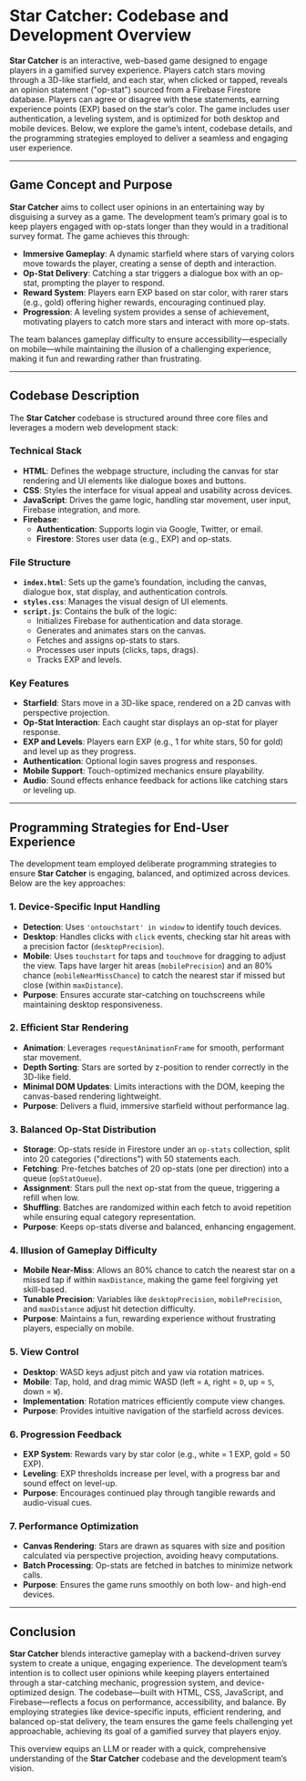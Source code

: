# Star Catcher: Codebase and Development Overview

**Star Catcher** is an interactive, web-based game designed to engage players in a gamified survey experience. Players catch stars moving through a 3D-like starfield, and each star, when clicked or tapped, reveals an opinion statement ("op-stat") sourced from a Firebase Firestore database. Players can agree or disagree with these statements, earning experience points (EXP) based on the star’s color. The game includes user authentication, a leveling system, and is optimized for both desktop and mobile devices. Below, we explore the game’s intent, codebase details, and the programming strategies employed to deliver a seamless and engaging user experience.

---

## Game Concept and Purpose

**Star Catcher** aims to collect user opinions in an entertaining way by disguising a survey as a game. The development team’s primary goal is to keep players engaged with op-stats longer than they would in a traditional survey format. The game achieves this through:

- **Immersive Gameplay**: A dynamic starfield where stars of varying colors move towards the player, creating a sense of depth and interaction.
- **Op-Stat Delivery**: Catching a star triggers a dialogue box with an op-stat, prompting the player to respond.
- **Reward System**: Players earn EXP based on star color, with rarer stars (e.g., gold) offering higher rewards, encouraging continued play.
- **Progression**: A leveling system provides a sense of achievement, motivating players to catch more stars and interact with more op-stats.

The team balances gameplay difficulty to ensure accessibility—especially on mobile—while maintaining the illusion of a challenging experience, making it fun and rewarding rather than frustrating.

---

## Codebase Description

The **Star Catcher** codebase is structured around three core files and leverages a modern web development stack:

### Technical Stack
- **HTML**: Defines the webpage structure, including the canvas for star rendering and UI elements like dialogue boxes and buttons.
- **CSS**: Styles the interface for visual appeal and usability across devices.
- **JavaScript**: Drives the game logic, handling star movement, user input, Firebase integration, and more.
- **Firebase**:
  - **Authentication**: Supports login via Google, Twitter, or email.
  - **Firestore**: Stores user data (e.g., EXP) and op-stats.

### File Structure
- **`index.html`**: Sets up the game’s foundation, including the canvas, dialogue box, stat display, and authentication controls.
- **`styles.css`**: Manages the visual design of UI elements.
- **`script.js`**: Contains the bulk of the logic:
  - Initializes Firebase for authentication and data storage.
  - Generates and animates stars on the canvas.
  - Fetches and assigns op-stats to stars.
  - Processes user inputs (clicks, taps, drags).
  - Tracks EXP and levels.

### Key Features
- **Starfield**: Stars move in a 3D-like space, rendered on a 2D canvas with perspective projection.
- **Op-Stat Interaction**: Each caught star displays an op-stat for player response.
- **EXP and Levels**: Players earn EXP (e.g., 1 for white stars, 50 for gold) and level up as they progress.
- **Authentication**: Optional login saves progress and responses.
- **Mobile Support**: Touch-optimized mechanics ensure playability.
- **Audio**: Sound effects enhance feedback for actions like catching stars or leveling up.

---

## Programming Strategies for End-User Experience

The development team employed deliberate programming strategies to ensure **Star Catcher** is engaging, balanced, and optimized across devices. Below are the key approaches:

### 1. Device-Specific Input Handling
- **Detection**: Uses `'ontouchstart' in window` to identify touch devices.
- **Desktop**: Handles clicks with `click` events, checking star hit areas with a precision factor (`desktopPrecision`).
- **Mobile**: Uses `touchstart` for taps and `touchmove` for dragging to adjust the view. Taps have larger hit areas (`mobilePrecision`) and an 80% chance (`mobileNearMissChance`) to catch the nearest star if missed but close (within `maxDistance`).
- **Purpose**: Ensures accurate star-catching on touchscreens while maintaining desktop responsiveness.

### 2. Efficient Star Rendering
- **Animation**: Leverages `requestAnimationFrame` for smooth, performant star movement.
- **Depth Sorting**: Stars are sorted by z-position to render correctly in the 3D-like field.
- **Minimal DOM Updates**: Limits interactions with the DOM, keeping the canvas-based rendering lightweight.
- **Purpose**: Delivers a fluid, immersive starfield without performance lag.

### 3. Balanced Op-Stat Distribution
- **Storage**: Op-stats reside in Firestore under an `op-stats` collection, split into 20 categories ("directions") with 50 statements each.
- **Fetching**: Pre-fetches batches of 20 op-stats (one per direction) into a queue (`opStatQueue`).
- **Assignment**: Stars pull the next op-stat from the queue, triggering a refill when low.
- **Shuffling**: Batches are randomized within each fetch to avoid repetition while ensuring equal category representation.
- **Purpose**: Keeps op-stats diverse and balanced, enhancing engagement.

### 4. Illusion of Gameplay Difficulty
- **Mobile Near-Miss**: Allows an 80% chance to catch the nearest star on a missed tap if within `maxDistance`, making the game feel forgiving yet skill-based.
- **Tunable Precision**: Variables like `desktopPrecision`, `mobilePrecision`, and `maxDistance` adjust hit detection difficulty.
- **Purpose**: Maintains a fun, rewarding experience without frustrating players, especially on mobile.

### 5. View Control
- **Desktop**: WASD keys adjust pitch and yaw via rotation matrices.
- **Mobile**: Tap, hold, and drag mimic WASD (left = `A`, right = `D`, up = `S`, down = `W`).
- **Implementation**: Rotation matrices efficiently compute view changes.
- **Purpose**: Provides intuitive navigation of the starfield across devices.

### 6. Progression Feedback
- **EXP System**: Rewards vary by star color (e.g., white = 1 EXP, gold = 50 EXP).
- **Leveling**: EXP thresholds increase per level, with a progress bar and sound effect on level-up.
- **Purpose**: Encourages continued play through tangible rewards and audio-visual cues.

### 7. Performance Optimization
- **Canvas Rendering**: Stars are drawn as squares with size and position calculated via perspective projection, avoiding heavy computations.
- **Batch Processing**: Op-stats are fetched in batches to minimize network calls.
- **Purpose**: Ensures the game runs smoothly on both low- and high-end devices.

---

## Conclusion

**Star Catcher** blends interactive gameplay with a backend-driven survey system to create a unique, engaging experience. The development team’s intention is to collect user opinions while keeping players entertained through a star-catching mechanic, progression system, and device-optimized design. The codebase—built with HTML, CSS, JavaScript, and Firebase—reflects a focus on performance, accessibility, and balance. By employing strategies like device-specific inputs, efficient rendering, and balanced op-stat delivery, the team ensures the game feels challenging yet approachable, achieving its goal of a gamified survey that players enjoy.

This overview equips an LLM or reader with a quick, comprehensive understanding of the **Star Catcher** codebase and the development team’s vision.